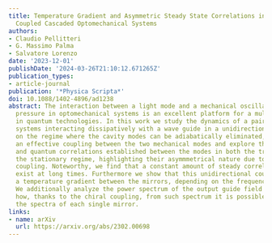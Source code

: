 ```yaml
---
title: Temperature Gradient and Asymmetric Steady State Correlations in Dissipatively
  Coupled Cascaded Optomechanical Systems
authors:
- Claudio Pellitteri
- G. Massimo Palma
- Salvatore Lorenzo
date: '2023-12-01'
publishDate: '2024-03-26T21:10:12.671265Z'
publication_types:
- article-journal
publication: '*Physica Scripta*'
doi: 10.1088/1402-4896/ad1238
abstract: The interaction between a light mode and a mechanical oscillator via radiation
  pressure in optomechanical systems is an excellent platform for a multitude of applications
  in quantum technologies. In this work we study the dynamics of a pair of optomechanical
  systems interacting dissipatively with a wave guide in a unidirectional way. Focusing
  on the regime where the cavity modes can be adiabatically eliminated, we derive
  an effective coupling between the two mechanical modes and explore the classical
  and quantum correlations established between the modes in both the transient and
  the stationary regime, highlighting their asymmmetrical nature due to the unidirectional
  coupling. Noteworthy, we find that a constant amount of steady correlations can
  exist at long times. Furthermore we show that this unidirectional coupling establishes
  a temperature gradient between the mirrors, depending on the frequencies' detuning.
  We additionally analyze the power spectrum of the output guide field and we show
  how, thanks to the chiral coupling, from such spectrum it is possible to reconstruct
  the spectra of each single mirror.
links:
- name: arXiv
  url: https://arxiv.org/abs/2302.00698
---
```

